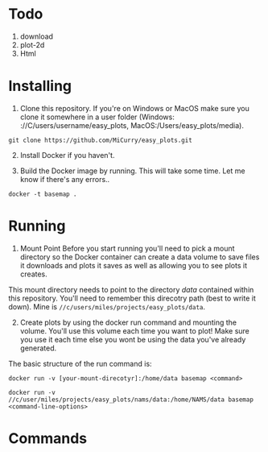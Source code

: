 # Todo
1. download
2. plot-2d
3. Html


# Installing
1. Clone this repository. If you're on Windows or MacOS make sure you clone it somewhere
in a user folder
(Windows: ://C/users/username/easy_plots, MacOS:/Users/easy_plots/media).
```
git clone https://github.com/MiCurry/easy_plots.git
```
2. Install Docker if you haven't.

3. Build the Docker image by running. This will take some time. Let me know if
there's any errors..
```
docker -t basemap .
```

# Running
1. Mount Point
Before you start running you'll need to pick a mount directory so the Docker
container can create a data volume to save files it downloads and plots it
saves as well as allowing you to see plots it creates.

This mount directory needs to point to the directory *data* contained within
this repository. You'll need to remember this direcotry path (best to write it
down). Mine is `//c/users/miles/projects/easy_plots/data`.

2. Create plots by using the docker run command and mounting the volume. You'll
use this volume each time you want to plot! Make sure you use it each time else
you wont be using the data you've already generated.

The basic structure of the run command is:
```
docker run -v [your-mount-direcotyr]:/home/data basemap <command>
```

```
docker run -v //c/user/miles/projects/easy_plots/nams/data:/home/NAMS/data basemap <command-line-options>
```

# Commands
